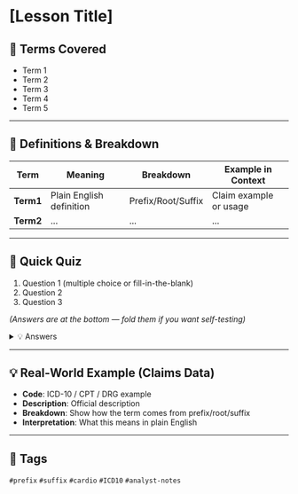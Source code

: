 # [Lesson Title]

## 📘 Terms Covered
- Term 1  
- Term 2  
- Term 3  
- Term 4  
- Term 5  

---

## 🧾 Definitions & Breakdown
| Term | Meaning | Breakdown | Example in Context |
|------|---------|-----------|--------------------|
| **Term1** | Plain English definition | Prefix/Root/Suffix | Claim example or usage |
| **Term2** | ... | ... | ... |

---

## 📝 Quick Quiz
1. Question 1 (multiple choice or fill-in-the-blank)  
2. Question 2  
3. Question 3  

*(Answers are at the bottom — fold them if you want self-testing)*

<details>
<summary>💡 Answers</summary>

1. Answer 1  
2. Answer 2  
3. Answer 3  

</details>

---

## 💡 Real-World Example (Claims Data)
- **Code**: ICD-10 / CPT / DRG example  
- **Description**: Official description  
- **Breakdown**: Show how the term comes from prefix/root/suffix  
- **Interpretation**: What this means in plain English  

---

## 🔖 Tags
`#prefix` `#suffix` `#cardio` `#ICD10` `#analyst-notes`
